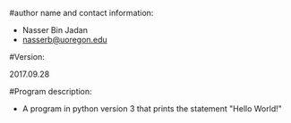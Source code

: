 #author name and contact information:

- Nasser Bin Jadan
- nasserb@uoregon.edu

#Version:

2017.09.28

#Program description:

- A program in python version 3 that prints the statement "Hello World!" 

 
